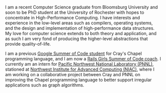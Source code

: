 
I am a recent Computer Science graduate from Bloomsburg University and soon to be
PhD student at the University of Rochester with hopes to concentrate in High-Performance Computing. 
I have interests and experience in the low-level areas such as compilers, operating systems,
and the design and implementation of high-performance data structures. My love for
computer science extends to both theory and application, and as such I am very fond of
producing the higher-level abstractions that provide quality-of-life.

I am a previous [Google Summer of Code student](https://summerofcode.withgoogle.com/archive/2017/projects/6530769430249472/)
for Cray's Chapel programming language, and I am now a [Rails Girls Summer of Code coach](https://railsgirlssummerofcode.org/blog/2018-08-07-team-sectumsempra).
I currently am an intern for [Pacific Northwest National Laboratory (PNNL)](https://www.pnnl.gov/), stationed at
[Northwest Institute for Advanced Computing (NIAC)](https://www.niac-uw.org/), where I am working on a collaborative
project between Cray and PNNL on improving the Chapel programming language to better support irregular applications such as graph algorithms.
